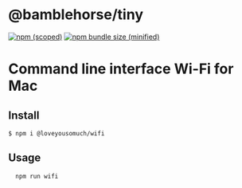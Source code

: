 # @bamblehorse/tiny

[![npm (scoped)](https://img.shields.io/badge/npm-1.0.0-blue)](https://www.npmjs.com/package/@loveyousomuch/wifi/)
[![npm bundle size (minified)](https://img.shields.io/badge/size-1.32%20kB-green)](https://www.npmjs.com/package/@loveyousomuch/wifi)

<h1>Command line interface Wi-Fi for Mac</h1>

## Install

```
$ npm i @loveyousomuch/wifi
```

## Usage

```shell
  npm run wifi
```
